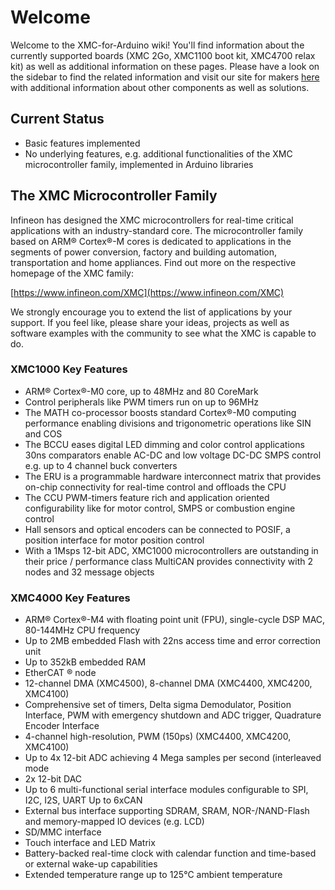 # Welcome
Welcome to the XMC-for-Arduino wiki! You'll find information about the currently supported boards (XMC 2Go, XMC1100 boot kit, XMC4700 relax kit) as well as additional information on these pages. 
Please have a look on the sidebar to find the related information and visit our site for makers [here](www.infineon.com/4makers) with additional information about other components as well as solutions.

## Current Status
* Basic features implemented
* No underlying features, e.g. additional functionalities of the XMC microcontroller family, implemented in Arduino libraries

## The XMC Microcontroller Family
Infineon has designed the XMC microcontrollers for real-time critical applications with an industry-standard core. The microcontroller family based on ARM® Cortex®-M cores is dedicated to applications in the segments of power conversion, factory and building automation, transportation and home appliances. 
Find out more on the respective homepage of the XMC family:

[https://www.infineon.com/XMC](https://www.infineon.com/XMC)

We strongly encourage you to extend the list of applications by your support. If you feel like, please share your ideas, projects as well as software examples with the community to see what the XMC is capable to do.

### XMC1000 Key Features
* ARM® Cortex®-M0 core, up to 48MHz and 80 CoreMark
* Control peripherals like PWM timers run on up to 96MHz
* The MATH co-processor boosts standard Cortex®-M0 computing performance enabling divisions and trigonometric operations like SIN and COS
* The BCCU eases digital LED dimming and color control applications
30ns comparators enable AC-DC and low voltage DC-DC SMPS control e.g. up to 4 channel buck converters
* The ERU is a programmable hardware interconnect matrix that provides on-chip connectivity for real-time control and offloads the CPU
* The CCU PWM-timers feature rich and application oriented configurability like for motor control, SMPS or combustion engine control
* Hall sensors and optical encoders can be connected to POSIF, a position interface for motor position control
* With a 1Msps 12-bit ADC, XMC1000 microcontrollers are outstanding in their price / performance class
MultiCAN provides connectivity with 2 nodes and 32 message objects

### XMC4000 Key Features
* ARM® Cortex®-M4 with floating point unit (FPU), single-cycle DSP MAC, 80-144MHz CPU frequency
* Up to 2MB embedded Flash with 22ns access time and error correction unit
* Up to 352kB embedded RAM
* EtherCAT ® node
* 12-channel DMA (XMC4500), 8-channel DMA (XMC4400, XMC4200, XMC4100)
* Comprehensive set of timers, Delta sigma Demodulator, Position Interface, PWM with emergency shutdown and ADC trigger, Quadrature Encoder Interface
* 4-channel high-resolution, PWM (150ps) (XMC4400, XMC4200, XMC4100)
* Up to 4x 12-bit ADC achieving 4 Mega samples per second (interleaved mode
* 2x 12-bit DAC
* Up to 6 multi-functional serial interface modules configurable to SPI, I2C, I2S, UART
Up to 6xCAN
* External bus interface supporting SDRAM, SRAM, NOR-/NAND-Flash and memory-mapped IO devices (e.g. LCD)
* SD/MMC interface
* Touch interface and LED Matrix
* Battery-backed real-time clock with calendar function and time-based or external wake-up capabilities
* Extended temperature range up to 125°C ambient temperature

